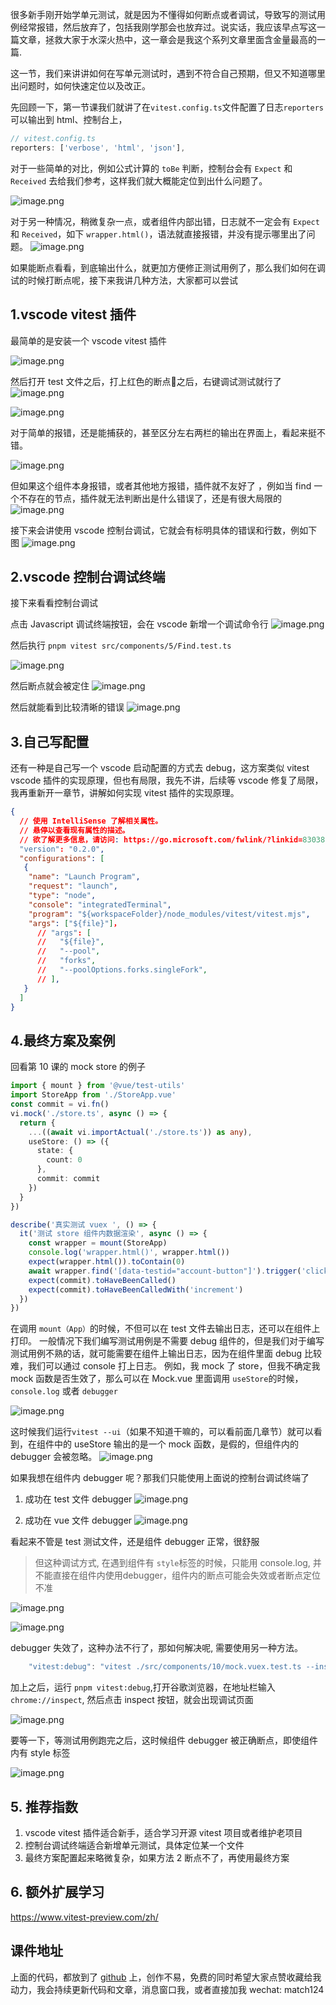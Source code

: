很多新手刚开始学单元测试，就是因为不懂得如何断点或者调试，导致写的测试用例经常报错，然后放弃了，包括我刚学那会也放弃过。说实话，我应该早点写这一篇文章，拯救大家于水深火热中，这一章会是我这个系列文章里面含金量最高的一篇.

这一节，我们来讲讲如何在写单元测试时，遇到不符合自己预期，但又不知道哪里出问题时，如何快速定位以及改正。


先回顾一下，第一节课我们就讲了在`vitest.config.ts`文件配置了日志`reporters`可以输出到 html、控制台上，
```ts
// vitest.config.ts
reporters: ['verbose', 'html', 'json'],
```

对于一些简单的对比，例如公式计算的 `toBe` 判断，控制台会有 `Expect` 和 `Received` 去给我们参考，这样我们就大概能定位到出什么问题了。


![image.png](/14.1.jpg)



对于另一种情况，稍微复杂一点，或者组件内部出错，日志就不一定会有 `Expect` 和 `Received`，如下 `wrapper.html()`，语法就直接报错，并没有提示哪里出了问题。
![image.png](/14.2.jpg)




如果能断点看看，到底输出什么，就更加方便修正测试用例了，那么我们如何在调试的时候打断点呢，接下来我讲几种方法，大家都可以尝试

## 1.vscode vitest 插件

最简单的是安装一个 vscode vitest 插件

![image.png](/14.3.webp)


然后打开 test 文件之后，打上红色的断点🔴之后，右键调试测试就行了
![image.png](/14.4.jpg)

![image.png](/14.5.jpg)


对于简单的报错，还是能捕获的，甚至区分左右两栏的输出在界面上，看起来挺不错。

![image.png](/14.6.jpg)


但如果这个组件本身报错，或者其他地方报错，插件就不友好了
，例如当 find 一个不存在的节点，插件就无法判断出是什么错误了，还是有很大局限的
![image.png](/14.7.jpg)





接下来会讲使用 vscode 控制台调试，它就会有标明具体的错误和行数，例如下图
![image.png](/14.8.jpg)

## 2.vscode 控制台调试终端
接下来看看控制台调试

点击 Javascript 调试终端按钮，会在 vscode 新增一个调试命令行
![image.png](/14.9.jpg)




然后执行 `pnpm vitest src/components/5/Find.test.ts`


![image.png](/14.10.webp)



然后断点就会被定住
![image.png](/14.11.jpg)


然后就能看到比较清晰的错误
![image.png](/14.12.jpg)



## 3.自己写配置
还有一种是自己写一个 vscode 启动配置的方式去 debug，这方案类似 vitest vscode 插件的实现原理，但也有局限，我先不讲，后续等 vscode 修复了局限，我再重新开一章节，讲解如何实现 vitest 插件的实现原理。
```json
{
  // 使用 IntelliSense 了解相关属性。 
  // 悬停以查看现有属性的描述。
  // 欲了解更多信息，请访问: https://go.microsoft.com/fwlink/?linkid=830387
  "version": "0.2.0",
  "configurations": [
   {
    "name": "Launch Program",
    "request": "launch",
    "type": "node",
    "console": "integratedTerminal",
    "program": "${workspaceFolder}/node_modules/vitest/vitest.mjs",
    "args": ["${file}"]，
      // "args": [
      //   "${file}",
      //   "--pool",
      //   "forks",
      //   "--poolOptions.forks.singleFork",
      // ],
   }
  ]
}
```

## 4.最终方案及案例

回看第 10 课的 mock store 的例子
```ts
import { mount } from '@vue/test-utils'
import StoreApp from './StoreApp.vue'
const commit = vi.fn()
vi.mock('./store.ts', async () => {
  return {
    ...((await vi.importActual('./store.ts')) as any),
    useStore: () => ({
      state: {
        count: 0
      },
      commit: commit
    })
  }
})

describe('真实测试 vuex ', () => {
  it('测试 store 组件内数据渲染', async () => {
    const wrapper = mount(StoreApp)
    console.log('wrapper.html()', wrapper.html())
    expect(wrapper.html()).toContain(0)
    await wrapper.find('[data-testid="account-button"]').trigger('click')
    expect(commit).toHaveBeenCalled()
    expect(commit).toHaveBeenCalledWith('increment')
  })
})

```



在调用 `mount（App）`的时候，不但可以在 test 文件去输出日志，还可以在组件上打印。
一般情况下我们编写测试用例是不需要 debug 组件的，但是我们对于编写测试用例不熟的话，就可能需要在组件上输出日志，因为在组件里面 debug 比较难，我们可以通过 console 打上日志。
例如，我 mock 了 store，但我不确定我 mock 函数是否生效了，那么可以在 Mock.vue 里面调用 `useStore`的时候，`console.log` 或者 `debugger`



![image.png](/14.13.webp)


这时候我们运行`vitest --ui`（如果不知道干嘛的，可以看前面几章节）就可以看到，在组件中的 useStore 输出的是一个 mock 函数，是假的，但组件内的 debugger 会被忽略。
![image.png](/14.14.jpg)


如果我想在组件内 debugger 呢？那我们只能使用上面说的控制台调试终端了

1. 成功在 test 文件 debugger
![image.png](/14.15.webp)


2. 成功在 vue 文件 debugger
![image.png](/14.16.webp)


看起来不管是 test 测试文件，还是组件 debugger 正常，很舒服

> 但这种调试方式, 在遇到组件有 `style`标签的时候，只能用 console.log, 并不能直接在组件内使用debugger，组件内的断点可能会失效或者断点定位不准


![image.png](/14.17.jpg)


![image.png](/14.18.webp)


debugger 失效了，这种办法不行了，那如何解决呢, 需要使用另一种方法。

```ts
    "vitest:debug": "vitest ./src/components/10/mock.vuex.test.ts --inspect-brk --pool forks --poolOptions.forks.singleFork ",
```
加上之后，运行 `pnpm vitest:debug`,打开谷歌浏览器，在地址栏输入`chrome://inspect`, 然后点击  inspect 按钮，就会出现调试页面

![image.png](/14.19.jpg)






要等一下，等测试用例跑完之后，这时候组件 debugger  被正确断点，即使组件内有 style 标签

![image.png](/14.20.jpg)


## 5. 推荐指数
1. vscode vitest 插件适合新手，适合学习开源 vitest 项目或者维护老项目
2. 控制台调试终端适合新增单元测试，具体定位某一个文件
3. 最终方案配置起来略微复杂，如果方法 2 断点不了，再使用最终方案

## 6. 额外扩展学习

https://www.vitest-preview.com/zh/

## 课件地址

上面的代码，都放到了 [github](https://github.com/Faithree/vue-test-book) 上，创作不易，免费的同时希望大家点赞收藏给我动力，我会持续更新代码和文章，消息窗口我，或者直接加我 wechat: match124
